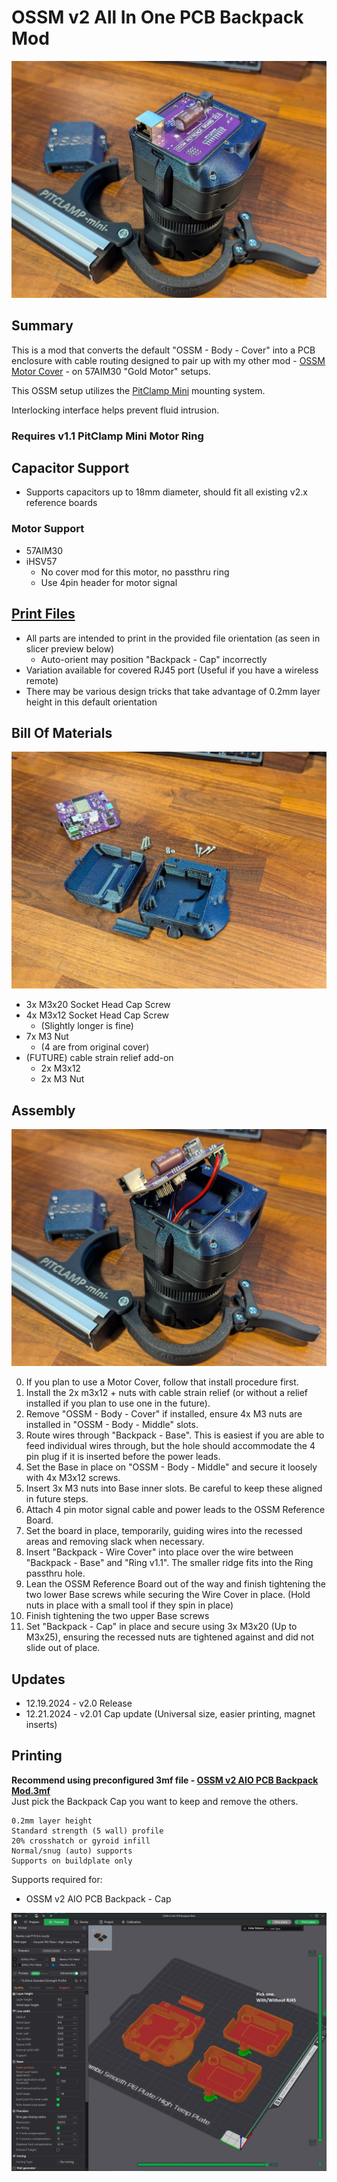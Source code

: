 # OSSM v2 All In One PCB Backpack Mod
![](Images/Photos/BoardInstalled.jpg)

## Summary   
This is a mod that converts the default "OSSM - Body - Cover" into a PCB enclosure with cable routing designed to pair up with my other mod - [OSSM Motor Cover](https://github.com/armpitMFG/OSSM-Parts/tree/main/OSSM%20Motor%20Cover) - on 57AIM30 "Gold Motor" setups.  

This OSSM setup utilizes the [PitClamp Mini](https://github.com/armpitMFG/PitClamp-Mini) mounting system.

Interlocking interface helps prevent fluid intrusion.

### Requires v1.1 PitClamp Mini Motor Ring  


## Capacitor Support
- Supports capacitors up to 18mm diameter, should fit all existing v2.x reference boards

### Motor Support
- 57AIM30
- iHSV57
  - No cover mod for this motor, no passthru ring
  - Use 4pin header for motor signal


## [Print Files](Files/)  
 - All parts are intended to print in the provided file orientation (as seen in slicer preview below)  
   - Auto-orient may position "Backpack - Cap" incorrectly
 - Variation available for covered RJ45 port (Useful if you have a wireless remote)
 - There may be various design tricks that take advantage of 0.2mm layer height in this default orientation

## Bill Of Materials
![](Images/Photos/Parts1.jpg)

  - 3x M3x20 Socket Head Cap Screw
  - 4x M3x12 Socket Head Cap Screw
    - (Slightly longer is fine)
  - 7x M3 Nut 
    - (4 are from original cover)
  - (FUTURE) cable strain relief add-on
    - 2x M3x12
    - 2x M3 Nut

## Assembly

![](Images/Photos/CableRouting.jpg)

0. If you plan to use a Motor Cover, follow that install procedure first.  
1. Install the 2x m3x12 + nuts with cable strain relief (or without a relief installed if you plan to use one in the future).
3. Remove "OSSM - Body - Cover" if installed, ensure 4x M3 nuts are installed in "OSSM - Body - Middle" slots.  
4. Route wires through "Backpack - Base". This is easiest if you are able to feed individual wires through, but the hole should accommodate the 4 pin plug if it is inserted before the power leads.  
5. Set the Base in place on "OSSM - Body - Middle" and secure it loosely with 4x M3x12 screws.  
6. Insert 3x M3 nuts into Base inner slots. Be careful to keep these aligned in future steps.  
7. Attach 4 pin motor signal cable and power leads to the OSSM Reference Board.  
8. Set the board in place, temporarily, guiding wires into the recessed areas and removing slack when necessary.
9. Insert "Backpack - Wire Cover" into place over the wire between "Backpack - Base" and "Ring v1.1". The smaller ridge fits into the Ring passthru hole.  
10. Lean the OSSM Reference Board out of the way and finish tightening the two lower Base screws while securing the Wire Cover in place. (Hold nuts in place with a small tool if they spin in place)  
11. Finish tightening the two upper Base screws  
12. Set "Backpack - Cap" in place and secure using 3x M3x20 (Up to M3x25), ensuring the recessed nuts are tightened against and did not slide out of place.

## Updates
  - 12.19.2024 - v2.0 Release
  - 12.21.2024 - v2.01 Cap update (Universal size, easier printing, magnet inserts)

## Printing

**Recommend using preconfigured 3mf file - [OSSM v2 AIO PCB Backpack Mod.3mf](Files/Preconfigured%203mf%20Files/)**  
Just pick the Backpack Cap you want to keep and remove the others.

    0.2mm layer height
    Standard strength (5 wall) profile
    20% crosshatch or gyroid infill
    Normal/snug (auto) supports
    Supports on buildplate only
  
Supports required for:
  - OSSM v2 AIO PCB Backpack - Cap

![](Images/Print/Print.png)  
